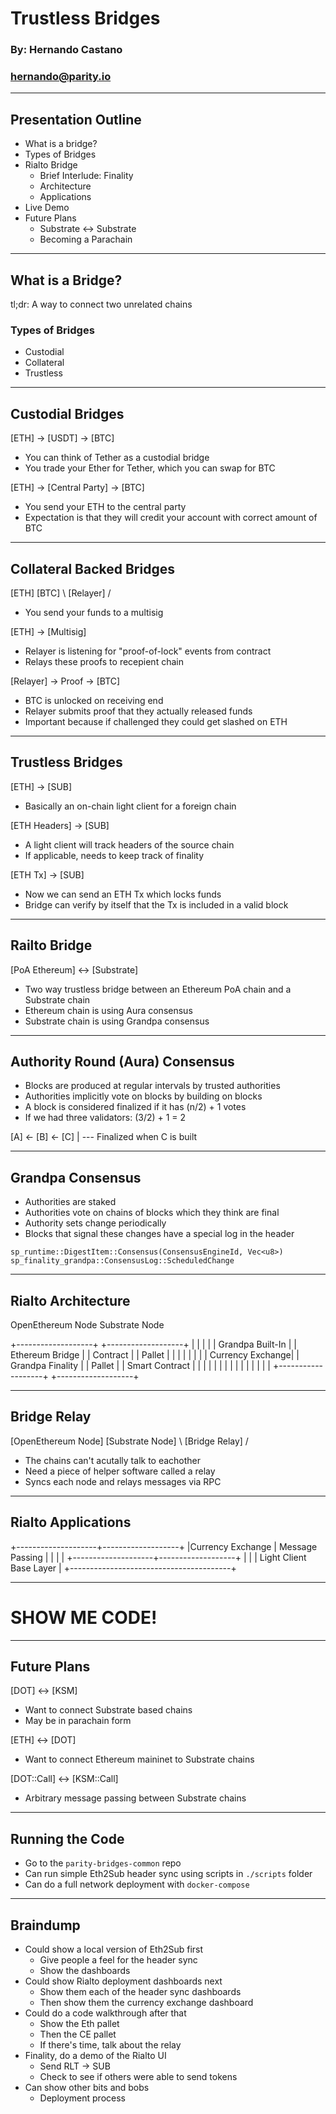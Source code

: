 # Trustless Bridges

### By: Hernando Castano
### hernando@parity.io

---

## Presentation Outline

- What is a bridge?
- Types of Bridges
- Rialto Bridge
    - Brief Interlude: Finality
    - Architecture
    - Applications
- Live Demo
- Future Plans
    - Substrate <-> Substrate
    - Becoming a Parachain

---

## What is a Bridge?

tl;dr: A way to connect two unrelated chains

### Types of Bridges
- Custodial
- Collateral
- Trustless

---

## Custodial Bridges

[ETH] -> [USDT] -> [BTC]

- You can think of Tether as a custodial bridge
- You trade your Ether for Tether, which you can swap for BTC

[ETH] -> [Central Party] -> [BTC]

- You send your ETH to the central party
- Expectation is that they will credit your account with correct amount of BTC

---

## Collateral Backed Bridges

[ETH]            [BTC]
    \ [Relayer] /


- You send your funds to a multisig

[ETH] -> [Multisig]

- Relayer is listening for "proof-of-lock" events from contract
- Relays these proofs to recepient chain

[Relayer] -> Proof -> [BTC]

- BTC is unlocked on receiving end
- Relayer submits proof that they actually released funds
- Important because if challenged they could get slashed on ETH

---

## Trustless Bridges

[ETH] -> [SUB]

- Basically an on-chain light client for a foreign chain

[ETH Headers] -> [SUB]

- A light client will track headers of the source chain
- If applicable, needs to keep track of finality

[ETH Tx] -> [SUB]

- Now we can send an ETH Tx which locks funds
- Bridge can verify by itself that the Tx is included in a valid block

---

## Railto Bridge

[PoA Ethereum] <-> [Substrate]

- Two way trustless bridge between an Ethereum PoA chain and a Substrate chain
- Ethereum chain is using Aura consensus
- Substrate chain is using Grandpa consensus

---

## Authority Round (Aura) Consensus

- Blocks are produced at regular intervals by trusted authorities
- Authorities implicitly vote on blocks by building on blocks
- A block is considered finalized if it has (n/2) + 1 votes
- If we had three validators: (3/2) + 1 = 2

[A] <- [B] <- [C]
        |
        --- Finalized when C is built

---

## Grandpa Consensus

- Authorities are staked
- Authorities vote on chains of blocks which they think are final
- Authority sets change periodically
- Blocks that signal these changes have a special log in the header

```
sp_runtime::DigestItem::Consensus(ConsensusEngineId, Vec<u8>)
sp_finality_grandpa::ConsensusLog::ScheduledChange
```
---

## Rialto Architecture

   OpenEthereum Node                    Substrate Node

+-------------------+                +-------------------+
|                   |                |                   |
| Grandpa Built-In  |                |  Ethereum Bridge  |
| Contract          |                |  Pallet           |
|                   |                |                   |
|                   |                |  Currency Exchange|
| Grandpa Finality  |                |  Pallet           |
| Smart Contract    |                |                   |
|                   |                |                   |
|                   |                |                   |
|                   |                |                   |
+-------------------+                +-------------------+

---

## Bridge Relay

[OpenEthereum Node]                 [Substrate Node]
                  \ [Bridge Relay] /

- The chains can't acutally talk to eachother
- Need a piece of helper software called a relay
- Syncs each node and relays messages via RPC

---

## Rialto Applications

+--------------------+-------------------+
|Currency Exchange   | Message Passing   |
|                    |                   |
+--------------------+-------------------+
|                                        |
|    Light Client Base Layer             |
+----------------------------------------+

---

<!-- effect=matrix-->

# SHOW ME CODE!

---

## Future Plans

[DOT] <-> [KSM]

- Want to connect Substrate based chains
- May be in parachain form

[ETH] <-> [DOT]

- Want to connect Ethereum maininet to Substrate chains

[DOT::Call] <-> [KSM::Call]

- Arbitrary message passing between Substrate chains

---

## Running the Code

- Go to the `parity-bridges-common` repo
- Can run simple Eth2Sub header sync using scripts in `./scripts` folder
- Can do a full network deployment with `docker-compose`

---
## Braindump

- Could show a local version of Eth2Sub first
    - Give people a feel for the header sync
    - Show the dashboards
- Could show Rialto deployment dashboards next
    - Show them each of the header sync dashboards
    - Then show them the currency exchange dashboard
- Could do a code walkthrough after that
    - Show the Eth pallet
    - Then the CE pallet
    - If there's time, talk about the relay
- Finality, do a demo of the Rialto UI
    - Send RLT -> SUB
    - Check to see if others were able to send tokens
- Can show other bits and bobs
    - Deployment process
